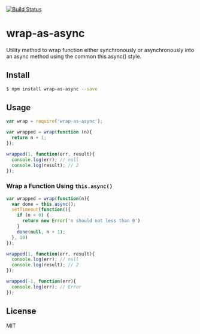 [![Build Status](https://travis-ci.org/kaelzhang/node-wrap-as-async.svg?branch=master)](https://travis-ci.org/kaelzhang/node-wrap-as-async)
<!-- optional npm version
[![NPM version](https://badge.fury.io/js/wrap-as-async.svg)](http://badge.fury.io/js/wrap-as-async)
-->
<!-- optional npm downloads
[![npm module downloads per month](http://img.shields.io/npm/dm/wrap-as-async.svg)](https://www.npmjs.org/package/wrap-as-async)
-->
<!-- optional dependency status
[![Dependency Status](https://david-dm.org/kaelzhang/node-wrap-as-async.svg)](https://david-dm.org/kaelzhang/node-wrap-as-async)
-->

# wrap-as-async

Utility method to wrap function either synchronously or asynchronously into an async method using the common this.async() style.

## Install

```sh
$ npm install wrap-as-async --save
```

## Usage

```js
var wrap = require('wrap-as-async');

var wrapped = wrap(function (n){
  return n + 1;
});

wrapped(1, function(err, result){
  console.log(err); // null
  console.log(result); // 2
});
```

### Wrap a Function Using `this.async()`

```js
var wrapped = wrap(function(n){
  var done = this.async();
  setTimeout(function(){
    if (n < 0) {
      return new Error('n should not less than 0')
    }
    done(null, n + 1);
  }, 10)
});

wrapped(1, function(err, result){
  console.log(err); // null
  console.log(result); // 2
});

wrapped(-1, function(err){
  console.log(err); // Error
});
```

## License

MIT
